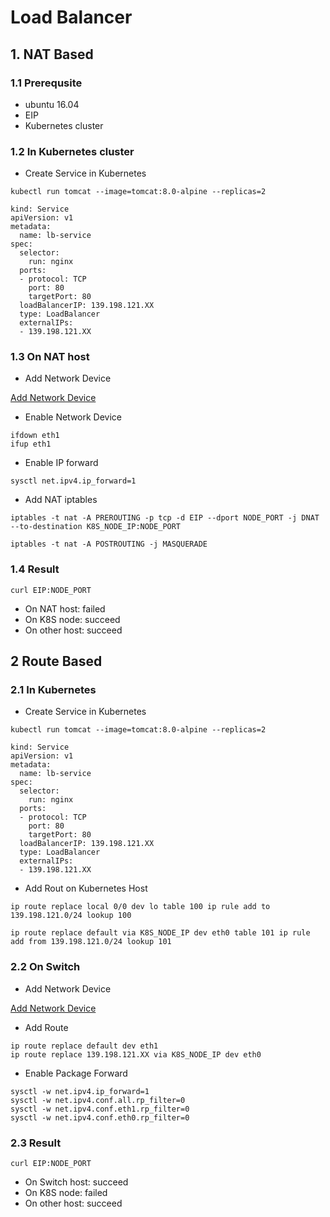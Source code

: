 # Load Balancer

## 1. NAT Based
### 1.1 Prerequsite

- ubuntu 16.04
- EIP
- Kubernetes cluster

### 1.2 In Kubernetes cluster

- Create Service in Kubernetes

```
kubectl run tomcat --image=tomcat:8.0-alpine --replicas=2
```

```
kind: Service
apiVersion: v1
metadata:
  name: lb-service
spec:
  selector:
    run: nginx
  ports:
  - protocol: TCP
    port: 80
    targetPort: 80
  loadBalancerIP: 139.198.121.XX
  type: LoadBalancer
  externalIPs:
  - 139.198.121.XX
```

### 1.3 On NAT host
- Add Network Device

[Add Network Device](https://docs.qingcloud.com/product/network/eip#%E4%BD%BF%E7%94%A8%E5%86%85%E9%83%A8%E7%BB%91%E5%AE%9A%E5%85%AC%E7%BD%91-ip)

- Enable Network Device
```
ifdown eth1
ifup eth1
```

- Enable IP forward

```
sysctl net.ipv4.ip_forward=1
```

- Add NAT iptables
```
iptables -t nat -A PREROUTING -p tcp -d EIP --dport NODE_PORT -j DNAT --to-destination K8S_NODE_IP:NODE_PORT

iptables -t nat -A POSTROUTING -j MASQUERADE
```

### 1.4 Result
```
curl EIP:NODE_PORT
```
- On NAT host: failed
- On K8S node: succeed
- On other host: succeed

## 2 Route Based

### 2.1 In Kubernetes
- Create Service in Kubernetes

```
kubectl run tomcat --image=tomcat:8.0-alpine --replicas=2
```

```
kind: Service
apiVersion: v1
metadata:
  name: lb-service
spec:
  selector:
    run: nginx
  ports:
  - protocol: TCP
    port: 80
    targetPort: 80
  loadBalancerIP: 139.198.121.XX
  type: LoadBalancer
  externalIPs:
  - 139.198.121.XX
```

- Add Rout on Kubernetes Host
```
ip route replace local 0/0 dev lo table 100 ip rule add to 139.198.121.0/24 lookup 100

ip route replace default via K8S_NODE_IP dev eth0 table 101 ip rule add from 139.198.121.0/24 lookup 101
```

### 2.2 On Switch
- Add Network Device

[Add Network Device](https://docs.qingcloud.com/product/network/eip#%E4%BD%BF%E7%94%A8%E5%86%85%E9%83%A8%E7%BB%91%E5%AE%9A%E5%85%AC%E7%BD%91-ip)

- Add Route
```
ip route replace default dev eth1
ip route replace 139.198.121.XX via K8S_NODE_IP dev eth0
```

- Enable Package Forward
```
sysctl -w net.ipv4.ip_forward=1 
sysctl -w net.ipv4.conf.all.rp_filter=0 
sysctl -w net.ipv4.conf.eth1.rp_filter=0 
sysctl -w net.ipv4.conf.eth0.rp_filter=0
```

### 2.3 Result
```
curl EIP:NODE_PORT
```
- On Switch host: succeed
- On K8S node: failed
- On other host: succeed